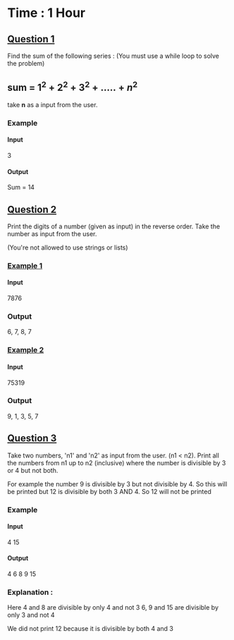 # Time : 1 Hour


## <u>Question 1</u>

Find the sum of the following series : 
(You must use a while loop to solve the problem)
## sum =  $1^2 + 2^2 + 3^2 + ..... + n^2$

take **n** as a input from the user. 
### Example

#### Input
3

#### Output
Sum = 14


## <u>Question 2</u>

Print the digits of a number (given as input) in the reverse order. 
Take the number as input from the user.

(You're not allowed to use strings or lists)


### <u>Example 1</u>

#### Input
7876

### Output
6, 7, 8, 7
### <u>Example 2</u>

#### Input
75319
### Output
9, 1, 3, 5, 7

## <u>Question 3</u>

Take two numbers, 'n1' and 'n2' as input from the user.  (n1 < n2). 
Print all the numbers from n1 up to n2 (inclusive) where the number is divisible by 3 or 4 but not both.

For example the number 9 is divisible by 3 but not divisible by 4. So this will be printed
but 12 is divisible by both 3 AND 4. So 12 will not be printed

### Example

#### Input
4
15

#### Output
4 6 8 9 15


### Explanation : 
Here 4 and 8 are divisible by only 4 and not 3
6, 9 and 15 are divisible by only 3 and not 4

We did not print 12 because it is divisible by both 4 and 3


